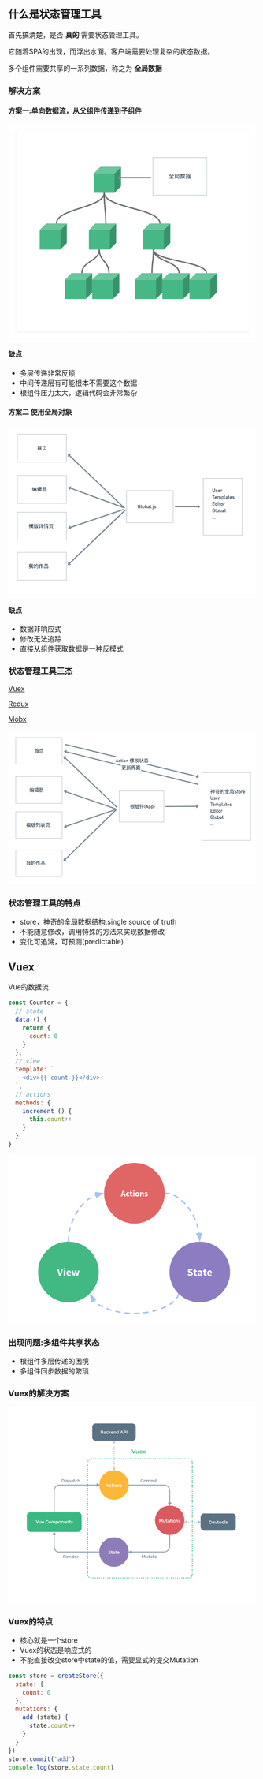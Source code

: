 ## 什么是状态管理工具

首先搞清楚，是否 **真的** 需要状态管理工具。

它随着SPA的出现，而浮出水面。客户端需要处理复杂的状态数据。

多个组件需要共享的一系列数据，称之为 **全局数据**

### 解决方案

#### 方案一:单向数据流，从父组件传递到子组件

![](image/601651e20951431e07920678.png)

#### 缺点

- 多层传递非常反锁
- 中间传递层有可能根本不需要这个数据
- 根组件压力太大，逻辑代码会非常繁杂

#### 方案二 使用全局对象

![](image/601651ed098d8b9408920602.png)

#### 缺点

- 数据非响应式
- 修改无法追踪
- 直接从组件获取数据是一种反模式

### 状态管理工具三杰

[Vuex](https://next.vuex.vuejs.org/)

[Redux](https://redux.js.org/)

[Mobx](https://mobx.js.org/README.html)

![](image/601651f909f543c009380580.png)

### 状态管理工具的特点

- store，神奇的全局数据结构:single source of truth
- 不能随意修改，调用特殊的方法来实现数据修改
- 变化可追溯，可预测(predictable)

## Vuex

Vue的数据流

```js
const Counter = {
  // state
  data () {
    return {
      count: 0
    }
  },
  // view
  template: `
    <div>{{ count }}</div>
  `,
  // actions
  methods: {
    increment () {
      this.count++
    }
  }
}

```

![](image/6016523f091766b206400433.png)

### 出现问题:多组件共享状态

- 根组件多层传递的困境
- 多组件同步数据的繁琐

### Vuex的解决方案

![](image/6016524a0904d0e707010551.png)

### Vuex的特点

- 核心就是一个store
- Vuex的状态是响应式的
- 不能直接改变store中state的值，需要显式的提交Mutation

```js
const store = createStore({
  state: {
    count: 0
  },
  mutations: {
    add (state) {
      state.count++
    }
  }
})
store.commit('add')
console.log(store.state.count)

```

